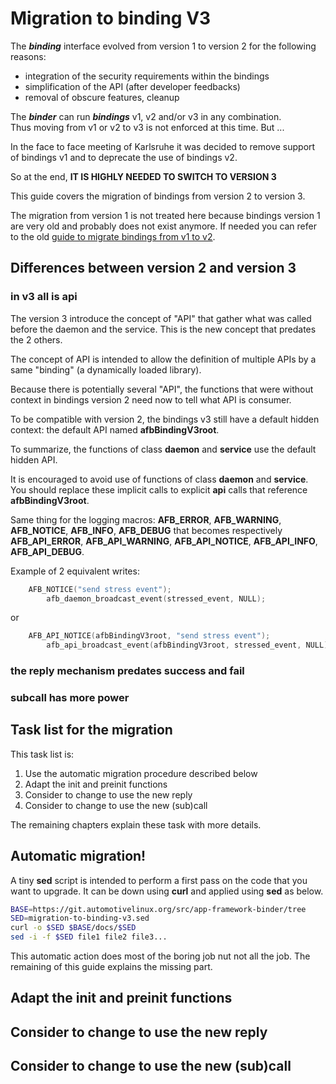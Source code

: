 Migration to binding V3
=======================

The ***binding*** interface evolved from version 1 to version 2
for the following reasons:

- integration of the security requirements within the bindings
- simplification of the API (after developer feedbacks)
- removal of obscure features, cleanup

The ***binder*** can run ***bindings*** v1, v2 and/or v3 in any combination.  
Thus moving from v1 or v2 to v3 is not enforced at this time. But ...

In the face to face meeting of Karlsruhe it was decided to remove support
of bindings v1 and to deprecate the use of bindings v2.

So at the end, **IT IS HIGHLY NEEDED TO SWITCH TO VERSION 3**

This guide covers the migration of bindings from version 2 to version 3.

The migration from version 1 is not treated here because bindings version 1
are very old and probably does not exist anymore. If needed you can refer
to the old [guide to migrate bindings from v1 to v2](afb-migration-v1-to-v2.md).


Differences between version 2 and version 3
-------------------------------------------

### in v3 all is api

The version 3 introduce the concept of "API" that gather what was called before
the daemon and the service. This is the new concept that predates the 2 others.

The concept of API is intended to allow the definition of multiple APIs
by a same "binding" (a dynamically loaded library).

Because there is potentially several "API", the functions that were without
context in bindings version 2 need now to tell what API is consumer.

To be compatible with version 2, the bindings v3 still have a default hidden
context: the default API named **afbBindingV3root**.

To summarize, the functions of class **daemon** and **service** use the default
hidden API.

It is encouraged to avoid use of functions of class **daemon** and **service**.
You should replace these implicit calls to explicit **api** calls that 
reference **afbBindingV3root**.

Same thing for the logging macros: **AFB_ERROR**, **AFB_WARNING**,
**AFB_NOTICE**, **AFB_INFO**, **AFB_DEBUG** that becomes respectively
**AFB_API_ERROR**, **AFB_API_WARNING**, **AFB_API_NOTICE**, **AFB_API_INFO**,
**AFB_API_DEBUG**.

Example of 2 equivalent writes:

```C
	AFB_NOTICE("send stress event");
        afb_daemon_broadcast_event(stressed_event, NULL);
```

or 

```C
	AFB_API_NOTICE(afbBindingV3root, "send stress event");
        afb_api_broadcast_event(afbBindingV3root, stressed_event, NULL);
```

### the reply mechanism predates success and fail

### subcall has more power

Task list for the migration
---------------------------

This task list is:

1. Use the automatic migration procedure described below
2. Adapt the init and preinit functions
3. Consider to change to use the new reply
4. Consider to change to use the new (sub)call

The remaining chapters explain these task with more details.

Automatic migration!
--------------------

A tiny **sed** script is intended to perform a first pass on the code that
you want to upgrade. It can be down using **curl** and applied using **sed**
as below.

```bash
BASE=https://git.automotivelinux.org/src/app-framework-binder/tree
SED=migration-to-binding-v3.sed
curl -o $SED $BASE/docs/$SED
sed -i -f $SED file1 file2 file3...
```

This automatic action does most of the boring job nut not all the job.
The remaining of this guide explains the missing part.

Adapt the init and preinit functions
------------------------------------

Consider to change to use the new reply
---------------------------------------

Consider to change to use the new (sub)call
-------------------------------------------

